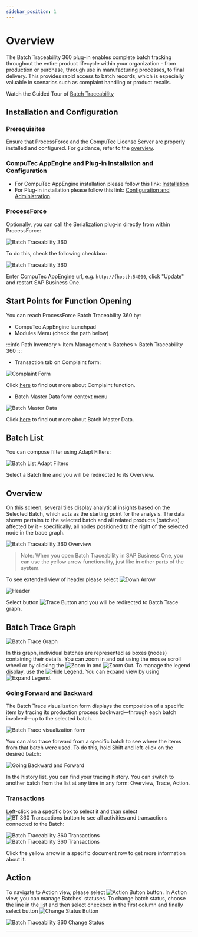 ```yaml
---
sidebar_position: 1
---
```


# Overview

The Batch Traceability 360 plug-in enables complete batch tracking throughout the entire product lifecycle within your organization - from production or purchase, through use in manufacturing processes, to final delivery. This provides rapid access to batch records, which is especially valuable in scenarios such as complaint handling or product recalls.

Watch the Guided Tour of [Batch Traceability](https://youtu.be/ZHUswSIKTu0)

## Installation and Configuration

### Prerequisites

Ensure that ProcessForce and the CompuTec License Server are properly installed and configured. For guidance, refer to the [overview](https://learn.computec.one/docs/processforce/administrator-guide/licensing/license-server/overview).

### CompuTec AppEngine and Plug-in Installation and Configuration

- For CompuTec AppEngine installation please follow this link: [Installation](../../administrators-guide/installation.md)
- For Plug-in installation please follow this link: [Configuration and Administration](../../administrators-guide/configuration-and-administration/overview.md).

### ProcessForce

Optionally, you can call the Serialization plug-in directly from within ProcessForce:

![Batch Traceability 360](./media/overview/batch-traceability-360.png)

To do this, check the following checkbox:

![Batch Traceability 360](./media/overview/bt360-image2020-1-18-8-33-41-720.png)

Enter CompuTec AppEngine url, e.g. `http://{host}:54000`, click "Update" and restart SAP Business One.

## Start Points for Function Opening

You can reach ProcessForce Batch Traceability 360 by:

- CompuTec AppEngine launchpad
- Modules Menu (check the path below)

:::info Path
        Inventory > Item Management > Batches > Batch Traceability 360
:::

- Transaction tab on Complaint form:

![Complaint Form](./media/overview/complaint-form.png)

Click [here](/docs/processforce/user-guide/complaint-management/complaint/) to find out more about Complaint function.

- Batch Master Data form context menu

![Batch Master Data](./media/overview/batch-master-data.png)

Click [here](/docs/processforce/user-guide/inventory/batch-control/batch-master-data/overview/) to find out more about Batch Master Data.

## Batch List

You can compose filter using Adapt Filters:

![Batch List Adapt Filters](./media/overview/adapt-filters.png)

Select a Batch line and you will be redirected to its Overview.

## Overview

On this screen, several tiles display analytical insights based on the Selected Batch, which acts as the starting point for the analysis. The data shown pertains to the selected batch and all related products (batches) affected by it - specifically, all nodes positioned to the right of the selected node in the trace graph.

![Batch Traceability 360 Overview](./media/overview/new-overview.jpg)

>Note:  When you open Batch Traceability in SAP Business One, you can use the yellow arrow functionality, just like in other parts of the system.

To see extended view of header please select ![Down Arrow](./media/overview/down-arrow.png)

![Header](./media/overview/image2020-4-2-14-30-17.png)

Select button ![Trace Button](./media/overview/trace-button.png) and you will be redirected to Batch Trace graph.

## Batch Trace Graph

![Batch Trace Graph](./media/overview/batch-trace-graph.png)

In this graph, individual batches are represented as boxes (nodes) containing their details. You can zoom in and out using the mouse scroll wheel or by clicking the ![Zoom In](./media/overview/zoom%20in.png) and ![Zoom Out](./media/overview/zoom-out.png). To manage the legend display, use the ![Hide Legend](./media/overview/hide-legend.png). You can expand view by using ![Expand Legend](./media/overview/expand-legend.png).

### Going Forward and Backward

The Batch Trace visualization form displays the composition of a specific item by tracing its production process backward—through each batch involved—up to the selected batch.

![Batch Trace visualization form](./media/overview/going-backward-and-forward.png)

You can also trace forward from a specific batch to see where the items from that batch were used. To do this, hold Shift and left-click on the desired batch:

![Going Backward and Forward](./media/overview/going-backward-and-forward-01.png)

In the history list, you can find your tracing history. You can switch to another batch from the list at any time in any form: Overview, Trace, Action.

### Transactions

Left-click on a specific box to select it and than select ![BT 360 Transactions](./media/overview/image2020-4-2-15-52-7.png) button to see all activities and transactions connected to the Batch:

![Batch Traceability 360 Transactions](./media/overview/image2020-4-2-15-51-4.png)
![Batch Traceability 360 Transactions](./media/overview/image2020-4-2-15-52-43.png)

Click the yellow arrow in a specific document row to get more information about it.

## Action

To navigate to Action view, please select ![Action Button](./media/overview/action-button.png) button. In Action view, you can manage Batches' statuses. To change batch status, choose the line in the list and then select checkbox in the first column and finally select button ![Change Status Button](./media/overview/change-status-button.png)

![Batch Traceability 360 Change Status](./media/overview/change-status.png)

---
